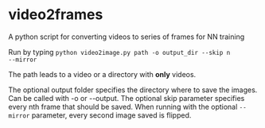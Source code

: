 # video2frames
A python script for converting videos to series of frames for NN training

Run by typing <code>python video2image.py path -o output_dir --skip n --mirror </code>

The path leads to a video or a directory with <b>only</b> videos.

The optional output folder specifies the directory where to save the images. Can be called with -o or --output.
The optional skip parameter specifies every nth frame that should be saved.
When running with the optional <code>--mirror</code> parameter, every second image saved is flipped.
